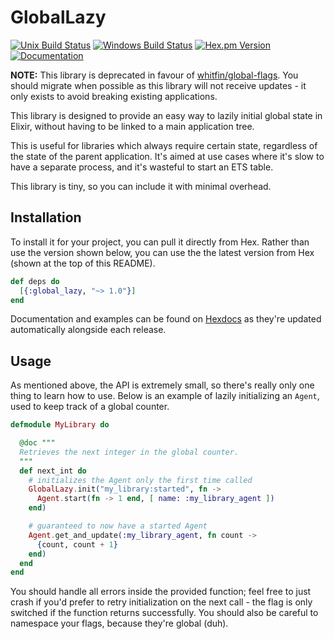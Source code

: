 # GlobalLazy
[![Unix Build Status](https://img.shields.io/travis/whitfin/global-lazy.svg?label=unix)](https://travis-ci.org/whitfin/global-lazy) [![Windows Build Status](https://img.shields.io/appveyor/ci/whitfin/global-lazy.svg?label=win)](https://ci.appveyor.com/project/whitfin/global-lazy) [![Hex.pm Version](https://img.shields.io/hexpm/v/global_lazy.svg)](https://hex.pm/packages/global_lazy) [![Documentation](https://img.shields.io/badge/docs-latest-blue.svg)](https://hexdocs.pm/global_lazy/)

**NOTE:** This library is deprecated in favour of [whitfin/global-flags](https://github.com/whitfin/global-flags). You should migrate when possible as this library will not receive updates - it only exists to avoid
breaking existing applications.

This library is designed to provide an easy way to lazily initial global
state in Elixir, without having to be linked to a main application tree.

This is useful for libraries which always require certain state, regardless
of the state of the parent application. It's aimed at use cases where it's
slow to have a separate process, and it's wasteful to start an ETS table.

This library is tiny, so you can include it with minimal overhead.

## Installation

To install it for your project, you can pull it directly from Hex. Rather
than use the version shown below, you can use the the latest version from
Hex (shown at the top of this README).

```elixir
def deps do
  [{:global_lazy, "~> 1.0"}]
end
```

Documentation and examples can be found on [Hexdocs](https://hexdocs.pm/global_lazy/)
as they're updated automatically alongside each release.

## Usage

As mentioned above, the API is extremely small, so there's really only one thing to
learn how to use. Below is an example of lazily initializing an `Agent`, used to keep
track of a global counter.

```elixir
defmodule MyLibrary do

  @doc """
  Retrieves the next integer in the global counter.
  """
  def next_int do
    # initializes the Agent only the first time called
    GlobalLazy.init("my_library:started", fn ->
      Agent.start(fn -> 1 end, [ name: :my_library_agent ])
    end)

    # guaranteed to now have a started Agent
    Agent.get_and_update(:my_library_agent, fn count ->
      {count, count + 1}
    end)
  end
end
```

You should handle all errors inside the provided function; feel free to just crash if you'd
prefer to retry initialization on the next call - the flag is only switched if the function
returns successfully. You should also be careful to namespace your flags, because they're
global (duh).
